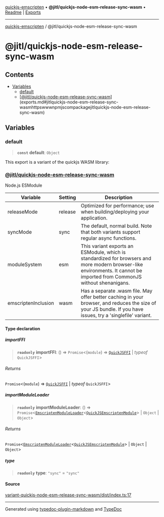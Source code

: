 [quickjs-emscripten](../../packages.md) • **@jitl/quickjs-node-esm-release-sync-wasm** • [Readme](index.md) \| [Exports](exports.md)

***

[quickjs-emscripten](../../packages.md) / @jitl/quickjs-node-esm-release-sync-wasm

# @jitl/quickjs-node-esm-release-sync-wasm

## Contents

- [Variables](exports.md#variables)
  - [default](exports.md#default)
  - [[@jitl/quickjs-node-esm-release-sync-wasm](https://www.npmjs.com/package/@jitl/quickjs-node-esm-release-sync-wasm)](exports.md#jitlquickjs-node-esm-release-sync-wasmhttpswwwnpmjscompackagejitlquickjs-node-esm-release-sync-wasm)

## Variables

### default

> **`const`** **default**: `Object`

This export is a variant of the quickjs WASM library:
### [@jitl/quickjs-node-esm-release-sync-wasm](https://www.npmjs.com/package/@jitl/quickjs-node-esm-release-sync-wasm)

Node.js ESModule

| Variable            |    Setting                     |    Description    |
| --                  | --                             | --                |
| releaseMode         | release | Optimized for performance; use when building/deploying your application. |
| syncMode            | sync | The default, normal build. Note that both variants support regular async functions. |
| moduleSystem        | esm | This variant exports an ESModule, which is standardized for browsers and more modern browser-like environments. It cannot be imported from CommonJS without shenanigans. |
| emscriptenInclusion | wasm | Has a separate .wasm file. May offer better caching in your browser, and reduces the size of your JS bundle. If you have issues, try a 'singlefile' variant. |

#### Type declaration

##### importFFI

> **`readonly`** **importFFI**: () => `Promise`\<(`module`) => [`QuickJSFFI`](../../quickjs-emscripten/interfaces/QuickJSFFI.md) \| *typeof* `QuickJSFFI`\>

###### Returns

`Promise`\<(`module`) => [`QuickJSFFI`](../../quickjs-emscripten/interfaces/QuickJSFFI.md) \| *typeof* `QuickJSFFI`\>

##### importModuleLoader

> **`readonly`** **importModuleLoader**: () => `Promise`\<[`EmscriptenModuleLoader`](../../quickjs-emscripten/interfaces/EmscriptenModuleLoader.md)\<[`QuickJSEmscriptenModule`](../../quickjs-emscripten/interfaces/QuickJSEmscriptenModule.md)\> \| `Object` \| `Object`\>

###### Returns

`Promise`\<[`EmscriptenModuleLoader`](../../quickjs-emscripten/interfaces/EmscriptenModuleLoader.md)\<[`QuickJSEmscriptenModule`](../../quickjs-emscripten/interfaces/QuickJSEmscriptenModule.md)\> \| `Object` \| `Object`\>

##### type

> **`readonly`** **type**: `"sync"` = `"sync"`

#### Source

[variant-quickjs-node-esm-release-sync-wasm/dist/index.ts:17](https://github.com/justjake/quickjs-emscripten/blob/main/packages/variant-quickjs-node-esm-release-sync-wasm/dist/index.ts#L17)

***

Generated using [typedoc-plugin-markdown](https://www.npmjs.com/package/typedoc-plugin-markdown) and [TypeDoc](https://typedoc.org/)
